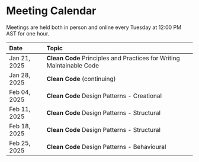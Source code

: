 # Meeting Calendar
Meetings are held both in person and online every Tuesday at 12:00 PM AST for one hour.

| Date | Topic |
|:---- |:----|
| Jan 21, 2025 | __Clean Code__ Principles and Practices for Writing Maintainable Code |
| Jan 28, 2025 | __Clean Code__ (continuing) |
| Feb 04, 2025 | __Clean Code__ Design Patterns - Creational |
| Feb 11, 2025 | __Clean Code__ Design Patterns - Structural |
| Feb 18, 2025 | __Clean Code__ Design Patterns - Structural |
| Feb 25, 2025 | __Clean Code__ Design Patterns - Behavioural |


